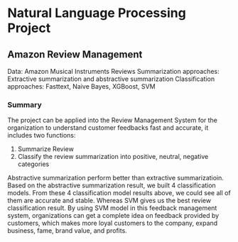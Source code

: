 # Natural Language Processing Project 

## Amazon Review Management

Data: Amazon Musical Instruments Reviews
Summarization approaches: Extractive summarization and abstractive summarization 
Classification approaches: Fasttext, Naive Bayes, XGBoost, SVM

### Summary

The project can be applied into the Review Management System for the organization to understand customer feedbacks fast and accurate, it includes two functions:

1. Summarize Review
2. Classify the review summarization into positive, neutral, negative categories

Abstractive summarization perform better than extractive summarizatioin. Based on the abstractive summarization result, we built 4 classification models. From these 4 classification model results above, we could see all of them are accurate and stable. Whereas SVM gives us the best review classification result. By using SVM model in this feedback management system, organizations can get a complete idea on feedback provided by customers, which makes more loyal customers to the company, expand business, fame, brand value, and profits.
